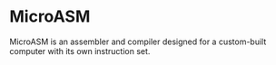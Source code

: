 # MicroASM
MicroASM is an assembler and compiler designed for a custom-built computer with its own instruction set.
